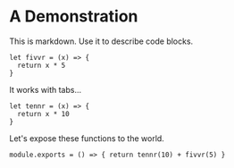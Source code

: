 # A Demonstration

This is markdown.  Use it to describe code blocks.

    let fivvr = (x) => {
      return x * 5
    }

It works with tabs...

	let tennr = (x) => {
	  return x * 10
	}

Let's expose these functions to the world.

    module.exports = () => { return tennr(10) + fivvr(5) }